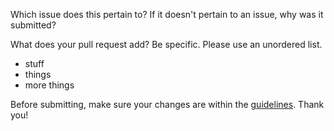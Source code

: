 Which issue does this pertain to? If it doesn't pertain to an issue, why was it submitted?

What does your pull request add? Be specific.
Please use an unordered list.

* stuff
* things
* more things

Before submitting, make sure your changes are within the [guidelines](https://github.com/Idunno1/magical-glass-2/blob/main/pull_request_guidelines.md).
Thank you!
